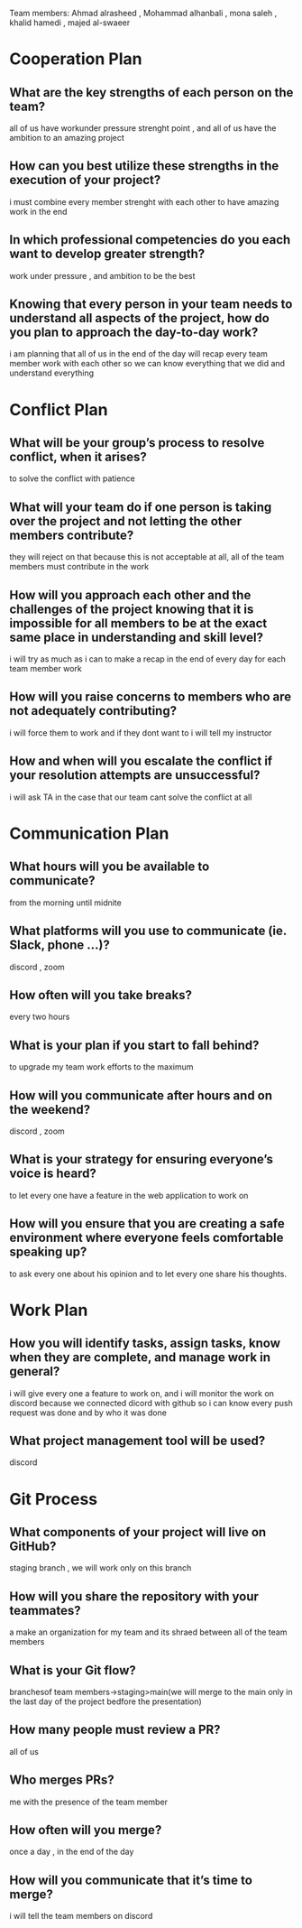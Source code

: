 Team members: Ahmad alrasheed , Mohammad alhanbali , mona saleh , khalid hamedi , majed al-swaeer

# Cooperation Plan
## What are the key strengths of each person on the team?
all of us have workunder pressure strenght point , and all of us have the ambition to an amazing project
## How can you best utilize these strengths in the execution of your project?
i must combine every member strenght with each other to have amazing work in the end
## In which professional competencies do you each want to develop greater strength?
work under pressure , and ambition to be the best
## Knowing that every person in your team needs to understand all aspects of the project, how do you plan to approach the day-to-day work?
i am planning that all of us in the end of the day will recap every team member work with each other so we can know everything that we did and understand everything


# Conflict Plan
## What will be your group’s process to resolve conflict, when it arises?
to solve the conflict with patience
## What will your team do if one person is taking over the project and not letting the other members contribute?
they will reject on that because this is not acceptable at all, all of the team members must contribute in the work
## How will you approach each other and the challenges of the project knowing that it is impossible for all members to be at the exact same place in understanding and skill level?
i will try as much as i can to make a recap in the end of every day for each team member work
## How will you raise concerns to members who are not adequately contributing?
i will force them to work and if they dont want to i will tell my instructor
## How and when will you escalate the conflict if your resolution attempts are unsuccessful?
i will ask TA in the case that our team cant solve the conflict at all 

# Communication Plan
## What hours will you be available to communicate?
from the morning until midnite
##  What platforms will you use to communicate (ie. Slack, phone …)?
discord , zoom
##  How often will you take breaks?
every two hours
## What is your plan if you start to fall behind?
to upgrade my team work efforts to the maximum
## How will you communicate after hours and on the weekend?
discord , zoom
## What is your strategy for ensuring everyone’s voice is heard?
to let every one have a feature in the web application to work on
## How will you ensure that you are creating a safe environment where everyone feels comfortable speaking up?
to ask every one about his opinion and to let every one share his thoughts.


# Work Plan

## How you will identify tasks, assign tasks, know when they are complete, and manage work in general?
i will give every one a feature to work on, and i will monitor the work on discord because we connected dicord with github so i can know every push request was done and by who it was done
## What project management tool will be used?
discord 


# Git Process
## What components of your project will live on GitHub?
staging branch , we will work only on this branch
## How will you share the repository with your teammates?
a make an organization for my team and its shraed between all of the team members
## What is your Git flow?
branchesof team members->staging>main(we will merge to the main only in the last day of the project bedfore the presentation)
## How many people must review a PR?
all of us
## Who merges PRs?
me with the presence of the team member
## How often will you merge?
once a day , in the end of the day
## How will you communicate that it’s time to merge?
i will tell the team members on discord
